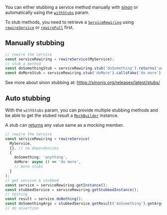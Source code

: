 
You can either stubbing a service method manually with [sinon](https://sinonjs.org) or automatically using the [`withStubs`](#rewireserviceserviceconstructor-mockedservices-withstubs) param.

To stub methods, you need to retrieve a [`ServiceRewiring`](#the-servicerewiring) using [`rewireService`](#rewireserviceserviceconstructor-mockedservices-withstubs) or [`rewireFull`](#rewirefullinput-mockedmodules-serviceinterface-mockedservices-withstubs) first.

## Manually stubbing

```ts
// rewire the service
const serviceRewiring = rewireService(MyService);
// stub a method
const doSomethingStub = serviceRewiring.stub('doSomething').returns('anything');
const doMoreStub = serviceRewiring.stub('doMore').callsFake('do more');
```

See more about sinon stubbing at: <https://sinonjs.org/releases/latest/stubs/>

## Auto stubbing

With the `withStubs` param, you can provide multiple stubbing methods and be able to get the stubed result a [`MockBuilder`](#the-mockbuilder) instance.

A stub can [returns](#mocked-returns) any value same as a mocking member.

```ts
// rewire the service
const serviceRewiring = rewireService(
  MyService,
  {}, // no dependencies
  {
    doSomething: 'anything',
    doMore: async () => 'do more',
    // more stubs
  }
);
// get service & stubbed
const service = serviceRewiring.getInstance();
const stubbedService = serviceRewiring.getStubbedInstance();
// testing
const result = service.doNothing();
const doSomethingArgs = stubbedService.getResult('doSomething').getArgs();
// do assertion
```

